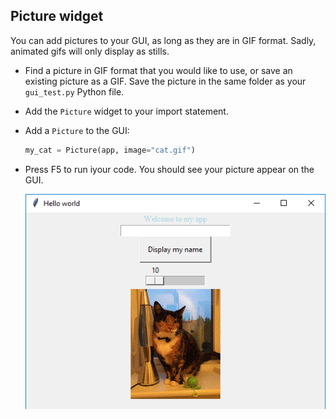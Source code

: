 ## Picture widget

You can add pictures to your GUI, as long as they are in GIF format. Sadly, animated gifs will only display as stills.

- Find a picture in GIF format that you would like to use, or save an existing picture as a GIF. Save the picture in the same folder as your `gui_test.py` Python file.

- Add the `Picture` widget to your import statement.

- Add a `Picture` to the GUI:

    ```python
    my_cat = Picture(app, image="cat.gif")
    ```

- Press F5 to run iyour code. You should see your picture appear on the GUI.

    ![Display a picture](images/picture-gui.png)


